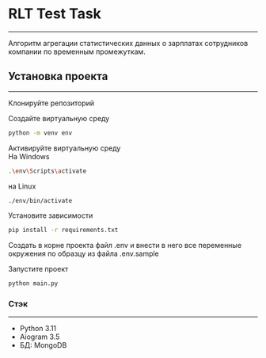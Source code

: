 # RLT Test Task

---

Алгоритм агрегации статистических данных о зарплатах сотрудников компании по временным промежуткам.

## Установка проекта

---

Клонируйте репозиторий  

Создайте виртуальную среду  
```bash
python -m venv env
```  

Активируйте виртуальную среду  
На Windows
```bash
.\env\Scripts\activate
```
на Linux
```bash
./env/bin/activate
```


Установите зависимости  
```bash
pip install -r requirements.txt
```

Создать в корне проекта файл .env и внести в него все переменные окружения по образцу из файла .env.sample

Запустите проект  
```bash
python main.py
```

### Стэк

---


- Python 3.11
- Aiogram 3.5
- БД: MongoDB


